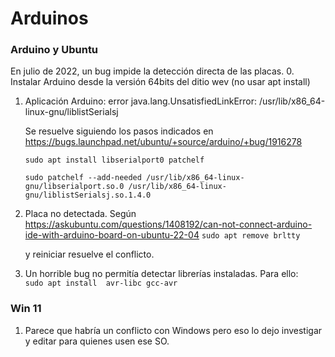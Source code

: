 # Arduinos

### Arduino y Ubuntu

En julio de 2022, un bug impide la detección directa de las placas.
  0. Instalar Arduino desde la versión 64bits del ditio wev (no usar apt install)

  1. Aplicación Arduino:  error java.lang.UnsatisfiedLinkError: /usr/lib/x86_64-linux-gnu/liblistSerialsj
  
     Se resuelve siguiendo los pasos indicados en https://bugs.launchpad.net/ubuntu/+source/arduino/+bug/1916278
     
     ```     
     sudo apt install libserialport0 patchelf
     
     sudo patchelf --add-needed /usr/lib/x86_64-linux-gnu/libserialport.so.0 /usr/lib/x86_64-linux-gnu/liblistSerialsj.so.1.4.0
     ```
  2. Placa no detectada. Según  https://askubuntu.com/questions/1408192/can-not-connect-arduino-ide-with-arduino-board-on-ubuntu-22-04
    ```
    sudo apt remove brltty
    ```
    
     y reiniciar resuelve el conflicto.
     
  3. Un horrible bug no permitía detectar librerías instaladas. Para ello:  
    ```
    sudo apt install  avr-libc gcc-avr 
    ```   
    
### Win 11
  1. Parece que habría un conflicto con Windows pero eso lo dejo investigar y editar para quienes usen ese SO.

